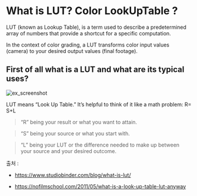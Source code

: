What is LUT? Color LookUpTable ?
===============


LUT (known as Lookup Table), is a term used to describe a predetermined array of numbers that provide a shortcut for a specific computation. 


In the context of color grading, a LUT transforms color input values (camera) to your desired output values (final footage).

First of all what is a LUT and what are its typical uses?
---------------------------

![ex_screenshot](./img/screenshot.png)

LUT means “Look Up Table.” It’s helpful to think of it like a math problem: R= S+L


> “R” being your result or what you want to attain.


> “S” being your source or what you start with.


> “L” being your LUT or the difference needed to make up between your source and your desired outcome.



출처 : 


- https://www.studiobinder.com/blog/what-is-lut/


- https://nofilmschool.com/2011/05/what-is-a-look-up-table-lut-anyway
